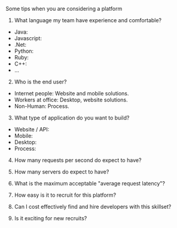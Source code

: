 Some tips when you are considering a platform

1.  What language my team have experience and comfortable?
- Java: 
- Javascript:
- .Net:
- Python:
- Ruby:
- C++:
- ...

2. Who is the end user?
- Internet people: Website and mobile solutions.
- Workers at office:  Desktop, website solutions.
- Non-Human: Process.

3. What type of application do you want to build?
- Website / API:
- Mobile:
- Desktop:
- Process:

4. How many requests per second do expect to have?

5. How many servers do expect to have?

6. What is the maximum acceptable "average request latency"?

7. How easy is it to recruit for this platform?

8. Can I cost effectively find and hire developers with this skillset? 

9. Is it exciting for new recruits? 

